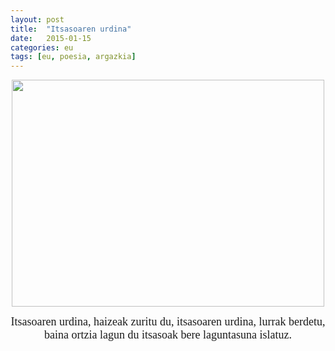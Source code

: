 ```yaml
---
layout: post
title:  "Itsasoaren urdina"
date:   2015-01-15
categories: eu 
tags: [eu, poesia, argazkia]
---
```

<p style="text-align:center;"><a href="https://farm9.staticflickr.com/8598/15665378784_284bede5ec.jpg"><img class="aligncenter" src="https://farm9.staticflickr.com/8598/15665378784_284bede5ec.jpg" alt="" width="500" height="363" /></a></p>
<p style="text-align:center;"></p>
<p style="text-align:center;"><span style="font-family:Ubuntu Light;"><span style="font-size:large;">Itsasoaren urdina, haizeak zuritu du,
itsasoaren urdina, lurrak berdetu,
baina ortzia lagun du itsasoak
bere laguntasuna islatuz.</span></span></p>
